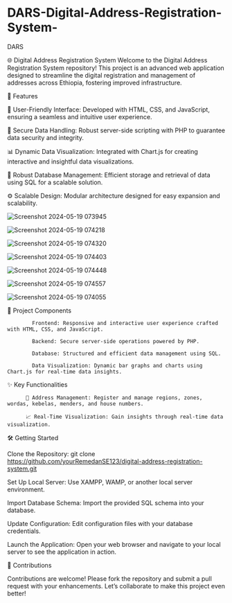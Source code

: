 # DARS-Digital-Address-Registration-System-
DARS

🌐 Digital Address Registration System
Welcome to the Digital Address Registration System repository! This project is an advanced web application designed to streamline the digital registration and management of addresses across Ethiopia, fostering improved infrastructure.

🚀 Features

🌟 User-Friendly Interface: Developed with HTML, CSS, and JavaScript, ensuring a seamless and intuitive user experience.

🔐 Secure Data Handling: Robust server-side scripting with PHP to guarantee data security and integrity.

📊 Dynamic Data Visualization: Integrated with Chart.js for creating interactive and insightful data visualizations.

💾 Robust Database Management: Efficient storage and retrieval of data using SQL for a scalable solution.

⚙️ Scalable Design: Modular architecture designed for easy expansion and scalability.



![Screenshot 2024-05-19 073945](https://github.com/RemedanSE123/DARS-Digital-Address-Registration-System-/assets/128710700/de0259f2-14fd-4d04-8d32-9680367abab4)

![Screenshot 2024-05-19 074218](https://github.com/RemedanSE123/DARS-Digital-Address-Registration-System-/assets/128710700/fbfa4647-db2d-4240-b3a1-6505f0f20105)

![Screenshot 2024-05-19 074320](https://github.com/RemedanSE123/DARS-Digital-Address-Registration-System-/assets/128710700/ea0afa1d-7208-4e7b-968a-0c02aaa416ff)

![Screenshot 2024-05-19 074403](https://github.com/RemedanSE123/DARS-Digital-Address-Registration-System-/assets/128710700/c4fedba3-ee00-4897-910c-a6a27249582d)

![Screenshot 2024-05-19 074448](https://github.com/RemedanSE123/DARS-Digital-Address-Registration-System-/assets/128710700/3f040fd6-f97c-435b-8e7f-c47cefc939ad)

![Screenshot 2024-05-19 074557](https://github.com/RemedanSE123/DARS-Digital-Address-Registration-System-/assets/128710700/2dbed3ba-a25a-4dfb-b9b5-dc830652ee85)

![Screenshot 2024-05-19 074055](https://github.com/RemedanSE123/DARS-Digital-Address-Registration-System-/assets/128710700/040e8ec7-94f9-4c4b-a674-9f5a0e6c133e)




🧩 Project Components

            Frontend: Responsive and interactive user experience crafted with HTML, CSS, and JavaScript.
            
            Backend: Secure server-side operations powered by PHP.
            
            Database: Structured and efficient data management using SQL.
            
            Data Visualization: Dynamic bar graphs and charts using Chart.js for real-time data insights.


✨ Key Functionalities

          📍 Address Management: Register and manage regions, zones, wordas, kebelas, menders, and house numbers.    
          
          📈 Real-Time Visualization: Gain insights through real-time data visualization.


          
🛠️ Getting Started

Clone the Repository: git clone https://github.com/yourRemedanSE123/digital-address-registration-system.git

Set Up Local Server: Use XAMPP, WAMP, or another local server environment.

Import Database Schema: Import the provided SQL schema into your database.

Update Configuration: Edit configuration files with your database credentials.

Launch the Application: Open your web browser and navigate to your local server to see the application in action.


🤝 Contributions

Contributions are welcome! Please fork the repository and submit a pull request with your enhancements. Let’s collaborate to make this project even better!


